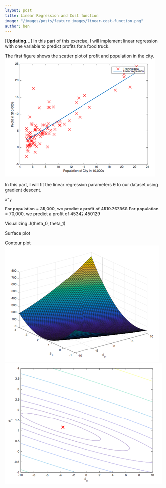 ```yaml
---
layout: post
title: Linear Regression and Cost function
image: "/images/posts/feature_images/linear-cost-function.png"
author: ben
---
```


[**Updating...**] In this part of this exercise, I will implement linear regression with one variable to predict profits for a food truck. 

The first figure shows the scatter plot of profit and population in the city. 
![Scatter plot and linear line](/images/posts/content_images/linear-fit.png)

In this part, I will fit the linear regression parameters θ to our dataset using gradient descent. 
```
x^y
```
For population = 35,000, we predict a profit of 4519.767868
For population = 70,000, we predict a profit of 45342.450129

Visualizing J(theta_0, theta_1)

Surface plot

Contour plot
![Surface plot](/images/posts/content_images/linear-cost-function.png)
![Contour plot](/images/posts/content_images/linear-cost-function2.png)

